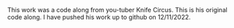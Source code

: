 This work was a code along from you-tuber Knife Circus. This is his original code along. I have pushed his work up to github on 12/11/2022.